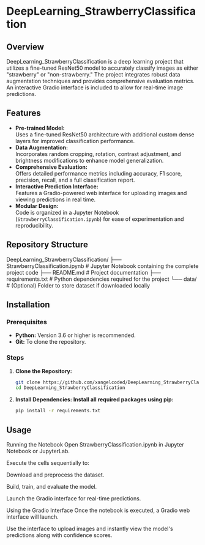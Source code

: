 # DeepLearning_StrawberryClassification

## Overview
DeepLearning_StrawberryClassification is a deep learning project that utilizes a fine-tuned ResNet50 model to accurately classify images as either "strawberry" or "non-strawberry." The project integrates robust data augmentation techniques and provides comprehensive evaluation metrics. An interactive Gradio interface is included to allow for real-time image predictions.

## Features
- **Pre-trained Model:**  
  Uses a fine-tuned ResNet50 architecture with additional custom dense layers for improved classification performance.
- **Data Augmentation:**  
  Incorporates random cropping, rotation, contrast adjustment, and brightness modifications to enhance model generalization.
- **Comprehensive Evaluation:**  
  Offers detailed performance metrics including accuracy, F1 score, precision, recall, and a full classification report.
- **Interactive Prediction Interface:**  
  Features a Gradio-powered web interface for uploading images and viewing predictions in real time.
- **Modular Design:**  
  Code is organized in a Jupyter Notebook (`StrawberryClassification.ipynb`) for ease of experimentation and reproducibility.

## Repository Structure
DeepLearning_StrawberryClassification/ ├── StrawberryClassification.ipynb # Jupyter Notebook containing the complete project code ├── README.md # Project documentation ├── requirements.txt # Python dependencies required for the project └── data/ # (Optional) Folder to store dataset if downloaded locally

## Installation
### Prerequisites
- **Python:** Version 3.6 or higher is recommended.
- **Git:** To clone the repository.

### Steps
1. **Clone the Repository:**
   ```bash
   git clone https://github.com/xangelcoded/DeepLearning_StrawberryClassification.git
   cd DeepLearning_StrawberryClassification

2. **Install Dependencies: Install all required packages using pip:**
   ```bash
   pip install -r requirements.txt

## Usage
Running the Notebook
Open StrawberryClassification.ipynb in Jupyter Notebook or JupyterLab.

Execute the cells sequentially to:

Download and preprocess the dataset.

Build, train, and evaluate the model.

Launch the Gradio interface for real-time predictions.

Using the Gradio Interface
Once the notebook is executed, a Gradio web interface will launch.

Use the interface to upload images and instantly view the model's predictions along with confidence scores.
